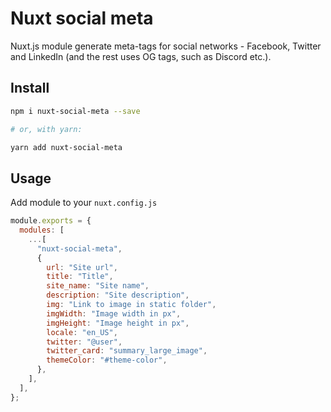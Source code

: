 # Nuxt social meta

Nuxt.js module generate meta-tags for social networks - Facebook, Twitter and LinkedIn (and the rest uses OG tags, such as Discord etc.).

## Install

```sh
npm i nuxt-social-meta --save

# or, with yarn:

yarn add nuxt-social-meta
```

## Usage

Add module to your `nuxt.config.js`

```js
module.exports = {
  modules: [
    ...[
      "nuxt-social-meta",
      {
        url: "Site url",
        title: "Title",
        site_name: "Site name",
        description: "Site description",
        img: "Link to image in static folder",
        imgWidth: "Image width in px",
        imgHeight: "Image height in px",
        locale: "en_US",
        twitter: "@user",
        twitter_card: "summary_large_image",
        themeColor: "#theme-color",
      },
    ],
  ],
};
```
